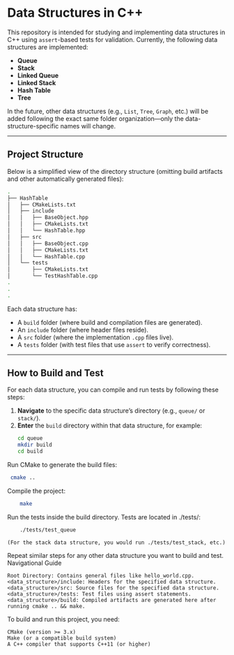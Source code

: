 # Data Structures in C++

This repository is intended for studying and implementing data structures in C++ using `assert`-based tests for validation. Currently, the following data structures are implemented:

- **Queue**
- **Stack**
- **Linked Queue**
- **Linked Stack**
- **Hash Table**
- **Tree**


In the future, other data structures (e.g., `List`, `Tree`, `Graph`, etc.) will be added following the exact same folder organization—only the data-structure-specific names will change.

---

## Project Structure

Below is a simplified view of the directory structure (omitting build artifacts and other automatically generated files):

```bash 
.
├── HashTable
│   ├── CMakeLists.txt
│   ├── include
│   │   ├── BaseObject.hpp
│   │   ├── CMakeLists.txt
│   │   └── HashTable.hpp
│   ├── src
│   │   ├── BaseObject.cpp
│   │   ├── CMakeLists.txt
│   │   └── HashTable.cpp
│   └── tests
│       ├── CMakeLists.txt
│       └── TestHashTable.cpp
.
.
.


```

Each data structure has:

- A `build` folder (where build and compilation files are generated).
- An `include` folder (where header files reside).
- A `src` folder (where the implementation `.cpp` files live).
- A `tests` folder (with test files that use `assert` to verify correctness).

---

## How to Build and Test

For each data structure, you can compile and run tests by following these steps:

1. **Navigate** to the specific data structure’s directory (e.g., `queue/` or `stack/`).
2. **Enter** the `build` directory within that data structure, for example:
   ```bash
   cd queue
   mkdir build
   cd build
    ```
Run CMake to generate the build files:
   ```bash
    cmake ..
```
Compile the project:
```bash
    make
 ```
Run the tests inside the build directory. Tests are located in ./tests/:
```bash
    ./tests/test_queue
```

    (For the stack data structure, you would run ./tests/test_stack, etc.)

Repeat similar steps for any other data structure you want to build and test.
Navigational Guide

    Root Directory: Contains general files like hello_world.cpp.
    <data_structure>/include: Headers for the specified data structure.
    <data_structure>/src: Source files for the specified data structure.
    <data_structure>/tests: Test files using assert statements.
    <data_structure>/build: Compiled artifacts are generated here after running cmake .. && make.


To build and run this project, you need:

    CMake (version >= 3.x)
    Make (or a compatible build system)
    A C++ compiler that supports C++11 (or higher)
